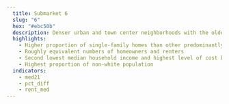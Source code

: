 ```yaml
---
  title: Submarket 6
  slug: "6"
  hex: "#ebc50b"
  description: Denser urban and town center neighborhoods with the oldest, lowest cost housing and highest rate of vacancy
  highlights:
    - Higher proportion of single-family homes than other predominantly urban submarkets
    - Roughly equivalent numbers of homeowners and renters
    - Second lowest median household income and highest level of cost burden
    - Highest proportion of non-white population
  indicators:
    - med21
    - pct_diff
    - rent_med
---
```

